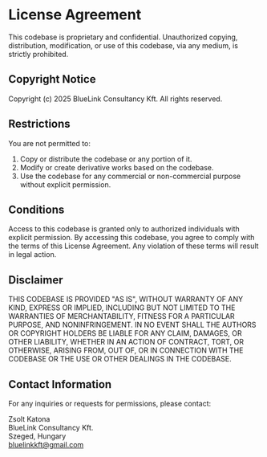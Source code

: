 # License Agreement

This codebase is proprietary and confidential. Unauthorized copying, distribution, modification, or use of this codebase, via any medium, is strictly prohibited.

## Copyright Notice

Copyright (c) 2025 BlueLink Consultancy Kft. All rights reserved.

## Restrictions

You are not permitted to:

1. Copy or distribute the codebase or any portion of it.
2. Modify or create derivative works based on the codebase.
3. Use the codebase for any commercial or non-commercial purpose without explicit permission.

## Conditions

Access to this codebase is granted only to authorized individuals with explicit permission. By accessing this codebase, you agree to comply with the terms of this License Agreement. Any violation of these terms will result in legal action.

## Disclaimer

THIS CODEBASE IS PROVIDED "AS IS", WITHOUT WARRANTY OF ANY KIND, EXPRESS OR IMPLIED, INCLUDING BUT NOT LIMITED TO THE WARRANTIES OF MERCHANTABILITY, FITNESS FOR A PARTICULAR PURPOSE, AND NONINFRINGEMENT. IN NO EVENT SHALL THE AUTHORS OR COPYRIGHT HOLDERS BE LIABLE FOR ANY CLAIM, DAMAGES, OR OTHER LIABILITY, WHETHER IN AN ACTION OF CONTRACT, TORT, OR OTHERWISE, ARISING FROM, OUT OF, OR IN CONNECTION WITH THE CODEBASE OR THE USE OR OTHER DEALINGS IN THE CODEBASE.

## Contact Information

For any inquiries or requests for permissions, please contact:

Zsolt Katona \
BlueLink Consultancy Kft. \
Szeged, Hungary \
bluelinkkft@gmail.com
